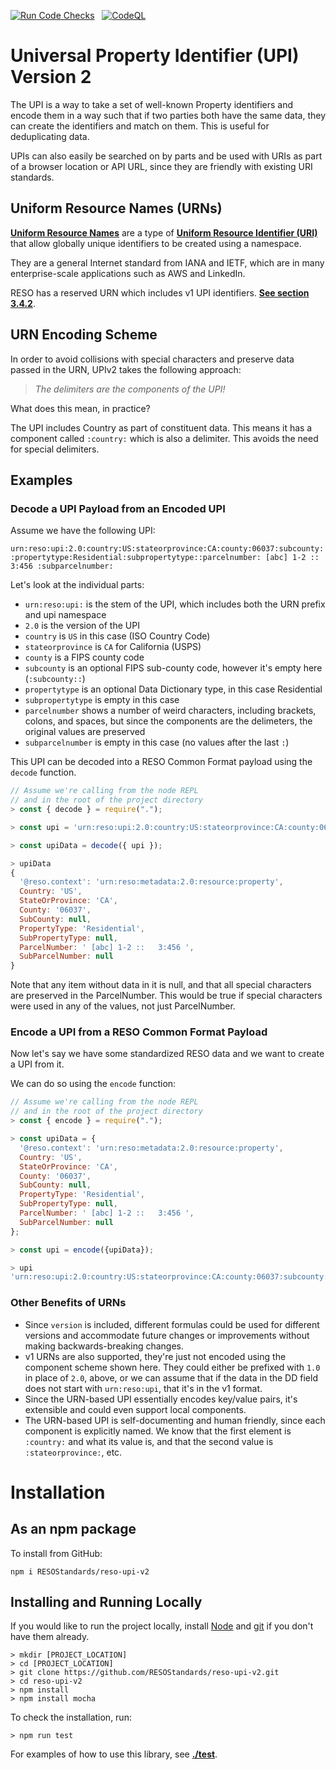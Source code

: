 [![Run Code Checks](https://github.com/RESOStandards/reso-upi-v2/actions/workflows/codecheck.yml/badge.svg)](https://github.com/RESOStandards/reso-upi-v2/actions/workflows/codecheck.yml) &nbsp; [![CodeQL](https://github.com/RESOStandards/reso-upi-v2/actions/workflows/codeql.yml/badge.svg)](https://github.com/RESOStandards/reso-upi-v2/actions/workflows/codeql.yml)


# Universal Property Identifier (UPI) Version 2

The UPI is a way to take a set of well-known Property identifiers and encode them in a way such that if two parties both have the same data, they can create the identifiers and match on them. This is useful for deduplicating data.

UPIs can also easily be searched on by parts and be used with URIs as part of a browser location or API URL, since they are friendly with existing URI standards.

## Uniform Resource Names (URNs)

[**Uniform Resource Names**](https://en.wikipedia.org/wiki/Uniform_Resource_Name) are a type of [**Uniform Resource Identifier (URI)**](https://en.wikipedia.org/wiki/Uniform_Resource_Identifier) that allow globally unique identifiers to be created using a namespace. 

They are a general Internet standard from IANA and IETF, which are in many enterprise-scale applications such as AWS and LinkedIn.

RESO has a reserved URN which includes v1 UPI identifiers. [**See section 3.4.2**](https://www.iana.org/assignments/urn-formal/reso).

## URN Encoding Scheme
In order to avoid collisions with special characters and preserve data passed in the URN, UPIv2 takes the following approach:

> _The delimiters are the components of the UPI!_

What does this mean, in practice? 

The UPI includes Country as part of constituent data. This means it has a component called `:country:` which is also a delimiter. This avoids the need for special delimiters.

## Examples

### Decode a UPI Payload from an Encoded UPI

Assume we have the following UPI:

`urn:reso:upi:2.0:country:US:stateorprovince:CA:county:06037:subcounty::propertytype:Residential:subpropertytype::parcelnumber: [abc] 1-2 ::   3:456 :subparcelnumber:`

Let's look at the individual parts:
* `urn:reso:upi:` is the stem of the UPI, which includes both the URN prefix and upi namespace
* `2.0` is the version of the UPI
* `country` is `US` in this case (ISO Country Code)
* `stateorprovince` is `CA` for California (USPS)
* `county` is a FIPS county code
* `subcounty` is an optional FIPS sub-county code, however it's empty here (`:subcounty::`)
* `propertytype` is an optional Data Dictionary type, in this case Residential
* `subpropertytype` is empty in this case
* `parcelnumber` shows a number of weird characters, including brackets, colons, and spaces, but since the components are the delimeters, the original values are preserved
* `subparcelnumber` is empty in this case (no values after the last `:`)

This UPI can be decoded into a RESO Common Format payload using the `decode` function.

```js
// Assume we're calling from the node REPL 
// and in the root of the project directory
> const { decode } = require(".");

> const upi = 'urn:reso:upi:2.0:country:US:stateorprovince:CA:county:06037:subcounty::propertytype:Residential:subpropertytype::parcelnumber: [abc] 1-2 ::   3:456 :subparcelnumber:';

> const upiData = decode({ upi });

> upiData
{
  '@reso.context': 'urn:reso:metadata:2.0:resource:property',
  Country: 'US',
  StateOrProvince: 'CA',
  County: '06037',
  SubCounty: null,
  PropertyType: 'Residential',
  SubPropertyType: null,
  ParcelNumber: ' [abc] 1-2 ::   3:456 ',
  SubParcelNumber: null
}
```

Note that any item without data in it is null, and that all special characters are preserved in the ParcelNumber. This would be true if special characters were used in any of the values, not just ParcelNumber.


### Encode a UPI from a RESO Common Format Payload
Now let's say we have some standardized RESO data and we want to create a UPI from it. 

We can do so using the `encode` function:

```js
// Assume we're calling from the node REPL 
// and in the root of the project directory
> const { encode } = require(".");

> const upiData = {
  '@reso.context': 'urn:reso:metadata:2.0:resource:property',
  Country: 'US',
  StateOrProvince: 'CA',
  County: '06037',
  SubCounty: null,
  PropertyType: 'Residential',
  SubPropertyType: null,
  ParcelNumber: ' [abc] 1-2 ::   3:456 ',
  SubParcelNumber: null
};

> const upi = encode({upiData});

> upi
'urn:reso:upi:2.0:country:US:stateorprovince:CA:county:06037:subcounty::propertytype:Residential:subpropertytype::parcelnumber: [abc] 1-2 ::   3:456 :subparcelnumber:'
```

### Other Benefits of URNs
* Since `version` is included, different formulas could be used for different versions and accommodate future changes or improvements without making backwards-breaking changes.
* v1 URNs are also supported, they're just not encoded using the component scheme shown here. They could either be prefixed with `1.0` in place of `2.0`, above, or we can assume that if the data in the DD field does not start with `urn:reso:upi`, that it's in the v1 format.
* Since the URN-based UPI essentially encodes key/value pairs, it's extensible and could even support local components.
* The URN-based UPI is self-documenting and human friendly, since each component is explicitly named. We know that the first element is `:country:` and what its value is, and that the second value is `:stateorprovince:`, etc.

# Installation

## As an npm package
To install from GitHub:

```
npm i RESOStandards/reso-upi-v2
```

## Installing and Running Locally
If you would like to run the project locally, install [Node]([url](https://nodejs.org/en/download)) and [git]([url](https://github.com/git-guides/install-git)) if you don't have them already.

```
> mkdir [PROJECT_LOCATION]
> cd [PROJECT_LOCATION]
> git clone https://github.com/RESOStandards/reso-upi-v2.git
> cd reso-upi-v2
> npm install
> npm install mocha
```

To check the installation, run:
```
> npm run test
```

For examples of how to use this library, see [**./test**](./test/test.js).

